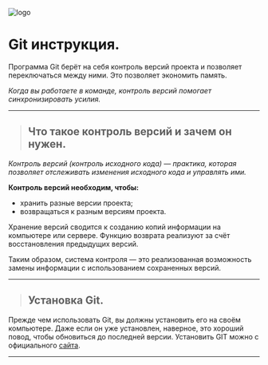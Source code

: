![logo](https://git-scm.com/images/logos/downloads/Git-Logo-1788C.svg)

# Git инструкция.

Программа Git берёт на себя контроль версий проекта и позволяет переключаться между ними. Это позволяет экономить память.

*Когда вы работаете в команде, контроль версий помогает синхронизировать усилия.*

___

>## Что такое контроль версий и зачем он нужен.

*Контроль версий (контроль исходного кода) — практика, которая позволяет отслеживать изменения исходного кода и управлять ими.*

**Контроль версий необходим, чтобы:**
* хранить разные версии проекта;
* возвращаться к разным версиям проекта.

Хранение версий сводится к созданию копий информации на компьютере или сервере. 
Функцию возврата реализуют за счёт восстановления предыдущих версий. 

Таким образом, система контроля — это реализованная возможность замены информации 
с использованием сохраненных версий.
___
>## Установка Git.

Прежде чем использовать Git, вы должны установить его на своём компьютере. Даже если он уже установлен, наверное, это хороший повод, чтобы обновиться до последней версии.
Установить GIT можно с официального [сайта](https://git-scm.com/).
___